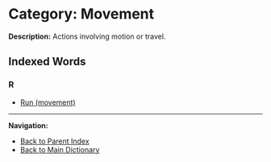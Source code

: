 # Category: Movement

**Description:** Actions involving motion or travel.

## Indexed Words

### R
- [Run (movement)](/MEMORY/DICTIONARY/_WORDS/Run.md#v-1)

---
**Navigation:**
- [Back to Parent Index](/MEMORY/DICTIONARY/2_Meaning/Meaning.md)
- [Back to Main Dictionary](/MEMORY/DICTIONARY/dictionary.md)
